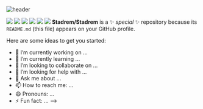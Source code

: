 ![header](https://capsule-render.vercel.app/api?type=Waving&text=Stadrem&fontColor=ffffff)

<img src="https://img.shields.io/badge/Blender-E87D0D?style=for-the-badge&logo=blender&logoColor=white"> <img src="https://img.shields.io/badge/3dsMax-000000?style=for-the-badge&logo=autodesk&logoColor=white"> <img src="https://img.shields.io/badge/PhotoShop-31A8FF?style=for-the-badge&logo=adobephotoshop&logoColor=white"> <img src="https://img.shields.io/badge/SubstancePainter-9999FF?style=for-the-badge&logo=adobecreativecloud&logoColor=white"> <img src="https://img.shields.io/badge/Unity-FFFFFF?style=for-the-badge&logo=unity&logoColor=black"> <img src="https://img.shields.io/badge/CSharp-6935D3?style=for-the-badge&logo=sharp&logoColor=white"> 
**Stadrem/Stadrem** is a ✨ _special_ ✨ repository because its `README.md` (this file) appears on your GitHub profile.

Here are some ideas to get you started:

- 🔭 I’m currently working on ...
- 🌱 I’m currently learning ...
- 👯 I’m looking to collaborate on ...
- 🤔 I’m looking for help with ...
- 💬 Ask me about ...
- 📫 How to reach me: ...
- 😄 Pronouns: ...
- ⚡ Fun fact: ...
-->
